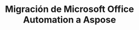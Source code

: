 ---
title: Migración de Microsoft Office Automation a Aspose
type: docs
weight: 310
url: /net/migration-from-microsoft-office-automation-to-aspose/
---